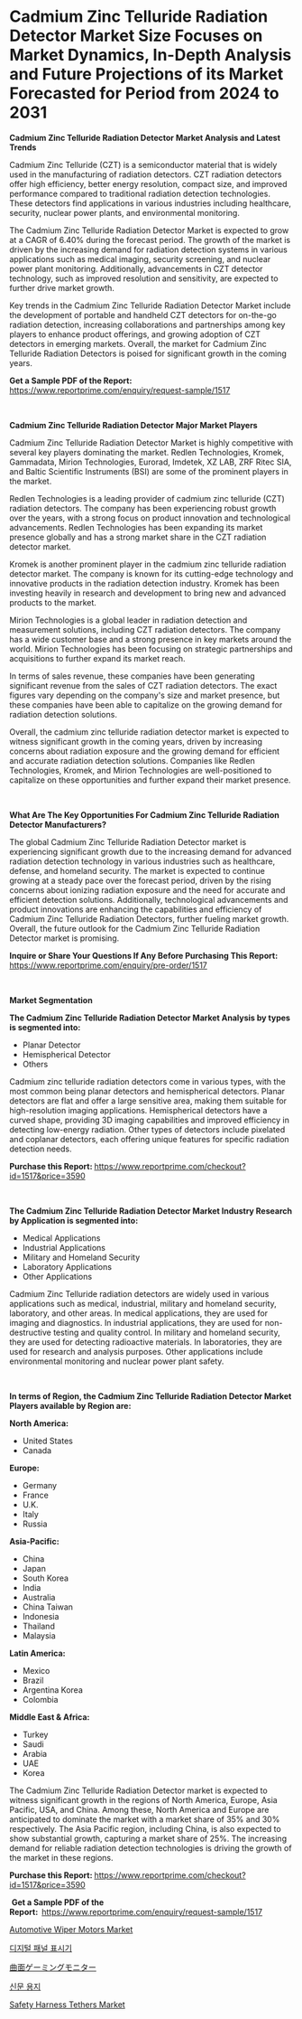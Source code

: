 <p><h1>Cadmium Zinc Telluride Radiation Detector Market Size Focuses on Market Dynamics, In-Depth Analysis and Future Projections of its Market Forecasted for Period from 2024 to 2031</h1></p><p><strong>Cadmium Zinc Telluride Radiation Detector Market Analysis and Latest Trends</strong></p>
<p><p>Cadmium Zinc Telluride (CZT) is a semiconductor material that is widely used in the manufacturing of radiation detectors. CZT radiation detectors offer high efficiency, better energy resolution, compact size, and improved performance compared to traditional radiation detection technologies. These detectors find applications in various industries including healthcare, security, nuclear power plants, and environmental monitoring.</p><p>The Cadmium Zinc Telluride Radiation Detector Market is expected to grow at a CAGR of 6.40% during the forecast period. The growth of the market is driven by the increasing demand for radiation detection systems in various applications such as medical imaging, security screening, and nuclear power plant monitoring. Additionally, advancements in CZT detector technology, such as improved resolution and sensitivity, are expected to further drive market growth.</p><p>Key trends in the Cadmium Zinc Telluride Radiation Detector Market include the development of portable and handheld CZT detectors for on-the-go radiation detection, increasing collaborations and partnerships among key players to enhance product offerings, and growing adoption of CZT detectors in emerging markets. Overall, the market for Cadmium Zinc Telluride Radiation Detectors is poised for significant growth in the coming years.</p></p>
<p><strong>Get a Sample PDF of the Report:&nbsp;</strong> <a href="https://www.reportprime.com/enquiry/request-sample/1517">https://www.reportprime.com/enquiry/request-sample/1517</a></p>
<p>&nbsp;</p>
<p><strong>Cadmium Zinc Telluride Radiation Detector Major Market Players</strong></p>
<p><p>Cadmium Zinc Telluride Radiation Detector Market is highly competitive with several key players dominating the market. Redlen Technologies, Kromek, Gammadata, Mirion Technologies, Eurorad, Imdetek, XZ LAB, ZRF Ritec SIA, and Baltic Scientific Instruments (BSI) are some of the prominent players in the market. </p><p>Redlen Technologies is a leading provider of cadmium zinc telluride (CZT) radiation detectors. The company has been experiencing robust growth over the years, with a strong focus on product innovation and technological advancements. Redlen Technologies has been expanding its market presence globally and has a strong market share in the CZT radiation detector market.</p><p>Kromek is another prominent player in the cadmium zinc telluride radiation detector market. The company is known for its cutting-edge technology and innovative products in the radiation detection industry. Kromek has been investing heavily in research and development to bring new and advanced products to the market.</p><p>Mirion Technologies is a global leader in radiation detection and measurement solutions, including CZT radiation detectors. The company has a wide customer base and a strong presence in key markets around the world. Mirion Technologies has been focusing on strategic partnerships and acquisitions to further expand its market reach.</p><p>In terms of sales revenue, these companies have been generating significant revenue from the sales of CZT radiation detectors. The exact figures vary depending on the company's size and market presence, but these companies have been able to capitalize on the growing demand for radiation detection solutions.</p><p>Overall, the cadmium zinc telluride radiation detector market is expected to witness significant growth in the coming years, driven by increasing concerns about radiation exposure and the growing demand for efficient and accurate radiation detection solutions. Companies like Redlen Technologies, Kromek, and Mirion Technologies are well-positioned to capitalize on these opportunities and further expand their market presence.</p></p>
<p>&nbsp;</p>
<p><strong>What Are The Key Opportunities For Cadmium Zinc Telluride Radiation Detector Manufacturers?</strong></p>
<p><p>The global Cadmium Zinc Telluride Radiation Detector market is experiencing significant growth due to the increasing demand for advanced radiation detection technology in various industries such as healthcare, defense, and homeland security. The market is expected to continue growing at a steady pace over the forecast period, driven by the rising concerns about ionizing radiation exposure and the need for accurate and efficient detection solutions. Additionally, technological advancements and product innovations are enhancing the capabilities and efficiency of Cadmium Zinc Telluride Radiation Detectors, further fueling market growth. Overall, the future outlook for the Cadmium Zinc Telluride Radiation Detector market is promising.</p></p>
<p><strong>Inquire or Share Your Questions If Any Before Purchasing This Report:</strong> <a href="https://www.reportprime.com/enquiry/pre-order/1517">https://www.reportprime.com/enquiry/pre-order/1517</a></p>
<p>&nbsp;</p>
<p><strong>Market Segmentation</strong></p>
<p><strong>The Cadmium Zinc Telluride Radiation Detector Market Analysis by types is segmented into:</strong></p>
<p><ul><li>Planar Detector</li><li>Hemispherical Detector</li><li>Others</li></ul></p>
<p><p>Cadmium zinc telluride radiation detectors come in various types, with the most common being planar detectors and hemispherical detectors. Planar detectors are flat and offer a large sensitive area, making them suitable for high-resolution imaging applications. Hemispherical detectors have a curved shape, providing 3D imaging capabilities and improved efficiency in detecting low-energy radiation. Other types of detectors include pixelated and coplanar detectors, each offering unique features for specific radiation detection needs.</p></p>
<p><strong>Purchase this Report:&nbsp;</strong><a href="https://www.reportprime.com/checkout?id=1517&price=3590">https://www.reportprime.com/checkout?id=1517&price=3590</a></p>
<p>&nbsp;</p>
<p><strong>The Cadmium Zinc Telluride Radiation Detector Market Industry Research by Application is segmented into:</strong></p>
<p><ul><li>Medical Applications</li><li>Industrial Applications</li><li>Military and Homeland Security</li><li>Laboratory Applications</li><li>Other Applications</li></ul></p>
<p><p>Cadmium Zinc Telluride radiation detectors are widely used in various applications such as medical, industrial, military and homeland security, laboratory, and other areas. In medical applications, they are used for imaging and diagnostics. In industrial applications, they are used for non-destructive testing and quality control. In military and homeland security, they are used for detecting radioactive materials. In laboratories, they are used for research and analysis purposes. Other applications include environmental monitoring and nuclear power plant safety.</p></p>
<p>&nbsp;</p>
<p><strong>In terms of Region, the Cadmium Zinc Telluride Radiation Detector Market Players available by Region are:</strong></p>
<p>
    <p> <strong> North America: </strong>
        <ul>
            <li>United States</li>
            <li>Canada</li>
        </ul>
        </p> 
    <p> <strong> Europe: </strong>
        <ul>
            <li>Germany</li>
            <li>France</li>
            <li>U.K.</li>
            <li>Italy</li>
            <li>Russia</li>
        </ul>
        </p> 
    <p> <strong> Asia-Pacific: </strong>
        <ul>
            <li>China</li>
            <li>Japan</li>
            <li>South Korea</li>
            <li>India</li>
            <li>Australia</li>
            <li>China Taiwan</li>
            <li>Indonesia</li>
            <li>Thailand</li>
            <li>Malaysia</li>
        </ul>
        </p> 
    <p> <strong> Latin America: </strong>
        <ul>
            <li>Mexico</li>
            <li>Brazil</li>
            <li>Argentina Korea</li>
            <li>Colombia</li>
        </ul>
        </p> 
    <p> <strong> Middle East & Africa: </strong>
        <ul>
            <li>Turkey</li>
            <li>Saudi</li>
            <li>Arabia</li>
            <li>UAE</li>
            <li>Korea</li>
        </ul>
    </p>
    </p>
<p><p>The Cadmium Zinc Telluride Radiation Detector market is expected to witness significant growth in the regions of North America, Europe, Asia Pacific, USA, and China. Among these, North America and Europe are anticipated to dominate the market with a market share of 35% and 30% respectively. The Asia Pacific region, including China, is also expected to show substantial growth, capturing a market share of 25%. The increasing demand for reliable radiation detection technologies is driving the growth of the market in these regions.</p></p>
<p><strong>Purchase this Report: </strong><a href="https://www.reportprime.com/checkout?id=1517&price=3590">https://www.reportprime.com/checkout?id=1517&price=3590</a></p>
<p>&nbsp;<strong>Get a Sample PDF of the Report:&nbsp;&nbsp;</strong><a href="https://www.reportprime.com/enquiry/request-sample/1517">https://www.reportprime.com/enquiry/request-sample/1517</a></p>
<p><strong></strong></p>
<p><p><a href="https://issuu.com/reportprime-2/docs/automotive-wiper-motors-market-size-2030.pptx">Automotive Wiper Motors Market</a></p><p><a href="https://github.com/trmesnao7959541/Market-Research-Report-List-1/blob/main/13776638927.md">디지털 패널 표시기</a></p><p><a href="https://github.com/adcxff01450218/Market-Research-Report-List-1/blob/main/49232319636.md">曲面ゲーミングモニター</a></p><p><a href="https://github.com/vsn7qpua81q/Market-Research-Report-List-1/blob/main/55609978928.md">신문 용지</a></p><p><a href="https://github.com/jerrycopelandthomaswsqd8q/Market-Research-Report-List-2/blob/main/safety-harness-tethers-market.md">Safety Harness Tethers Market</a></p></p>
